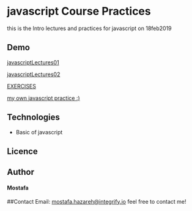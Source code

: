 # javascript Course Practices

this is the Intro lectures and practices for javascript on 18feb2019

## Demo

[javascriptLectures01](https://mostafain.github.io/javascriptCoursePractices/HTML/javascriptIndex.html)

[javascriptLectures02](https://mostafain.github.io/javascriptCoursePractices/HTML/javascript2Index.html)

[EXERCISES](https://mostafain.github.io/javascriptCoursePractices/HTML/ExIndex.html)

[my own javascript practice :)](https://mostafain.github.io/javascriptCoursePractices/HTML/myIndex.html)

## Technologies

- Basic of javascript

## Licence

## Author

#### Mostafa

##Contact
Email: mostafa.hazareh@integrify.io
feel free to contact me!
